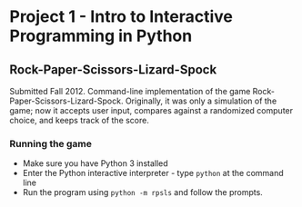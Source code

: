 # Project 1 - Intro to Interactive Programming in Python
## Rock-Paper-Scissors-Lizard-Spock

Submitted Fall 2012.
Command-line implementation of the game Rock-Paper-Scissors-Lizard-Spock.
Originally, it was only a simulation of the game; now it accepts user input, compares against a randomized computer choice, and keeps track of the score.

### Running the game
- Make sure you have Python 3 installed
- Enter the Python interactive interpreter - type `python` at the command line
- Run the program using `python -m rpsls` and follow the prompts.
